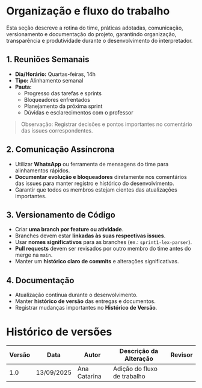 # Organização e fluxo do trabalho

Esta seção descreve a rotina do time, práticas adotadas, comunicação, versionamento e documentação do projeto, garantindo organização, transparência e produtividade durante o desenvolvimento do interpretador.

## 1. Reuniões Semanais

- **Dia/Horário:** Quartas-feiras, 14h  
- **Tipo:** Alinhamento semanal  
- **Pauta:**
  - Progresso das tarefas e sprints
  - Bloqueadores enfrentados
  - Planejamento da próxima sprint
  - Dúvidas e esclarecimentos com o professor

> Observação: Registrar decisões e pontos importantes no comentário das issues correspondentes.

## 2. Comunicação Assíncrona

- Utilizar **WhatsApp** ou ferramenta de mensagens do time para alinhamentos rápidos.  
- **Documentar evolução e bloqueadores** diretamente nos comentários das issues para manter registro e histórico do desenvolvimento.  
- Garantir que todos os membros estejam cientes das atualizações importantes.

## 3. Versionamento de Código

- Criar **uma branch por feature ou atividade**.  
- Branches devem estar **linkadas às suas respectivas issues**.  
- Usar **nomes significativos** para as branches (ex.: `sprint1-lex-parser`).  
- **Pull requests** devem ser revisados por outro membro do time antes do merge na `main`.  
- Manter um **histórico claro de commits** e alterações significativas.

## 4. Documentação

- Atualização contínua durante o desenvolvimento.  
- Manter **histórico de versão** das entregas e documentos.  
- Registrar mudanças importantes no **Histórico de Versão**.

# Histórico de versões

| Versão | Data       | Autor           | Descrição da Alteração                  | Revisor   |
|--------|-----------|----------------|----------------------------------------|--------------|
| 1.0    | 13/09/2025 | Ana Catarina    | Adição do fluxo de trabalho | |